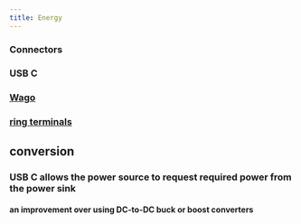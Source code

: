 ```yaml
---
title: Energy
---
```


### Connectors
### USB C
### [Wago](https://www.wago.com/)
### [ring terminals](https://www.mcmaster.com/ring-terminals/)
## conversion
### USB C allows the power source to request required power from the power sink
#### an improvement over using DC-to-DC buck or boost converters
